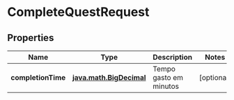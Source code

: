 
# CompleteQuestRequest

## Properties
| Name | Type | Description | Notes |
| ------------ | ------------- | ------------- | ------------- |
| **completionTime** | [**java.math.BigDecimal**](java.math.BigDecimal.md) | Tempo gasto em minutos |  [optional] |



